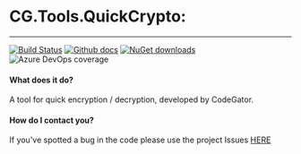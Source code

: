 # CG.Tools.QuickCrypto: 
---
[![Build Status](https://dev.azure.com/codegator/CG.Tools.QuickCrypto/_apis/build/status/CodeGator.CG.Tools.QuickCrypto?branchName=main)](https://dev.azure.com/codegator/CG.Tools.QuickCrypto/_build/latest?definitionId=21&branchName=main)
[![Github docs](https://img.shields.io/static/v1?label=Documentation&message=online&color=blue)](https://codegator.github.io/CG.Tools.QuickCrypto/index.html)
[![NuGet downloads](https://img.shields.io/nuget/dt/CG.Tools.QuickCrypto.svg?style=flat)](https://nuget.org/packages/CG.Tools.QuickCrypto)
![Azure DevOps coverage](https://img.shields.io/azure-devops/coverage/codegator/CG.Tools.QuickCrypto/21)

#### What does it do?
A tool for quick encryption / decryption, developed by CodeGator.

#### How do I contact you?
If you've spotted a bug in the code please use the project Issues [HERE](https://github.com/CodeGator/CG.Tools.QuickCrypto/issues)

